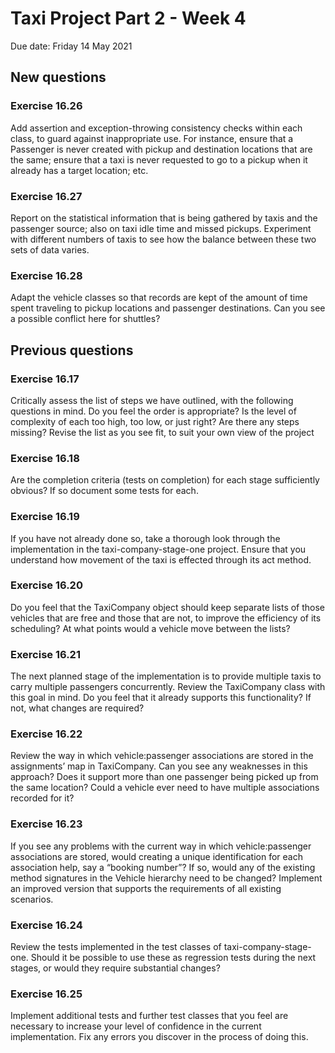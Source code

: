 # Taxi Project Part 2 - Week 4

Due date: Friday 14 May 2021

## New questions

### Exercise 16.26 
Add assertion and exception-throwing consistency checks within each class, to guard against inappropriate use. For instance, ensure that a Passenger is never created with pickup and destination locations that are the same; ensure that a taxi is never requested to go to a pickup when it already has a target location; etc. 

### Exercise 16.27 
Report on the statistical information that is being gathered by taxis and the passenger source; also on taxi idle time and missed pickups. Experiment with different numbers of taxis to see how the balance between these two sets of data varies. 

### Exercise 16.28 
Adapt the vehicle classes so that records are kept of the amount of time spent traveling to pickup locations and passenger destinations. Can you see a possible conflict here for shuttles?

## Previous questions
### Exercise 16.17 
Critically assess the list of steps we have outlined, with the following questions in mind. Do you feel the order is appropriate? Is the level of complexity of each too high, too low, or just right? Are there any steps missing? Revise the list as you see fit, to suit your own view of the project

### Exercise 16.18 
Are the completion criteria (tests on completion) for each stage sufficiently obvious? If so document some tests for each.
 
### Exercise 16.19 
If you have not already done so, take a thorough look through the implementation in the taxi-company-stage-one project. Ensure that you understand how movement of the taxi is effected through its act method.

### Exercise 16.20 
Do you feel that the TaxiCompany object should keep separate lists of those vehicles that are free and those that are not, to improve the efficiency of its scheduling? At what points would a vehicle move between the lists?
 
### Exercise 16.21 
The next planned stage of the implementation is to provide multiple taxis to carry multiple passengers concurrently. Review the TaxiCompany class with this goal in mind. Do you feel that it already supports this functionality? If not, what changes are required?

### Exercise 16.22 
Review the way in which vehicle:passenger associations are stored in the assignments’ map in TaxiCompany. Can you see any weaknesses in this approach? Does it support more than one passenger being picked up from the same location? Could a vehicle ever need to have multiple associations recorded for it?

### Exercise 16.23 
If you see any problems with the current way in which vehicle:passenger associations are stored, would creating a unique identification for each association help, say a “booking number”? If so, would any of the existing method signatures in the Vehicle hierarchy need to be changed? Implement an improved version that supports the requirements of all existing scenarios.

### Exercise 16.24 
Review the tests implemented in the test classes of taxi-company-stage-one. Should it be possible to use these as regression tests during the next stages, or would they require substantial changes?

### Exercise 16.25 
Implement additional tests and further test classes that you feel are necessary to increase your level of confidence in the current implementation. Fix any errors you discover in the process of doing this.
